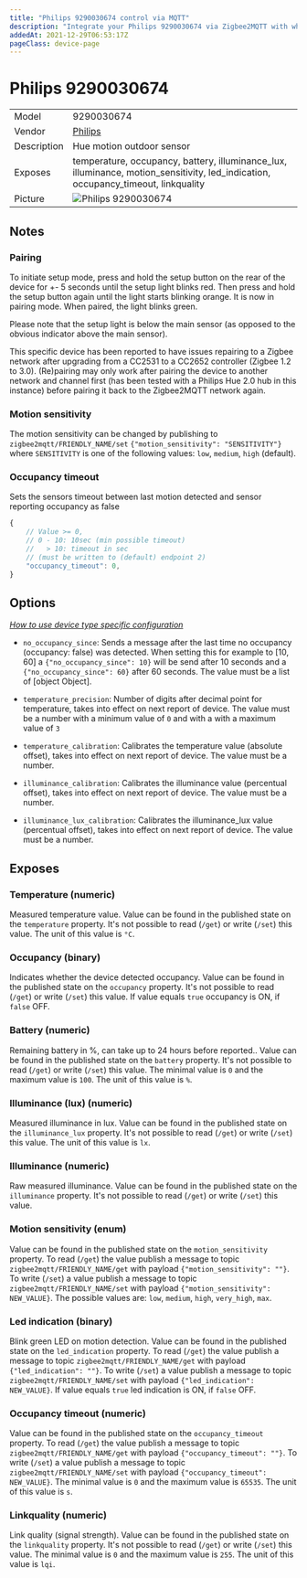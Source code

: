 ```yaml
---
title: "Philips 9290030674 control via MQTT"
description: "Integrate your Philips 9290030674 via Zigbee2MQTT with whatever smart home infrastructure you are using without the vendor's bridge or gateway."
addedAt: 2021-12-29T06:53:17Z
pageClass: device-page
---
```


<!-- !!!! -->
<!-- ATTENTION: This file is auto-generated through docgen! -->
<!-- You can only edit the "Notes"-Section between the two comment lines "Notes BEGIN" and "Notes END". -->
<!-- Do not use h1 or h2 heading within "## Notes"-Section. -->
<!-- !!!! -->

# Philips 9290030674

|     |     |
|-----|-----|
| Model | 9290030674  |
| Vendor  | [Philips](/supported-devices/#v=Philips)  |
| Description | Hue motion outdoor sensor |
| Exposes | temperature, occupancy, battery, illuminance_lux, illuminance, motion_sensitivity, led_indication, occupancy_timeout, linkquality |
| Picture | ![Philips 9290030674](https://www.zigbee2mqtt.io/images/devices/9290030674.jpg) |


<!-- Notes BEGIN: You can edit here. Add "## Notes" headline if not already present. -->
## Notes


### Pairing
To initiate setup mode, press and hold the setup button on the rear of the device for +- 5 seconds until the setup light blinks red. Then press and hold the setup button again until the light starts blinking orange. It is now in pairing mode. When paired, the light blinks green.

Please note that the setup light is below the main sensor
(as opposed to the obvious indicator above the main sensor).

This specific device has been reported to have issues repairing to a Zigbee network after upgrading from a CC2531 to a CC2652 controller (Zigbee 1.2 to 3.0). (Re)pairing may only work after pairing the device to another network and channel first (has been tested with a Philips Hue 2.0 hub in this instance) before pairing it back to the Zigbee2MQTT network again.

### Motion sensitivity
The motion sensitivity can be changed by publishing to `zigbee2mqtt/FRIENDLY_NAME/set`
`{"motion_sensitivity": "SENSITIVITY"}` where `SENSITIVITY` is one of the following
values: `low`,  `medium`,  `high` (default).

### Occupancy timeout
Sets the sensors timeout between last motion detected and sensor reporting occupancy as false
```js
{
    // Value >= 0,
    // 0 - 10: 10sec (min possible timeout)
    //   > 10: timeout in sec
    // (must be written to (default) endpoint 2)
    "occupancy_timeout": 0,
}
```
<!-- Notes END: Do not edit below this line -->



## Options
*[How to use device type specific configuration](../guide/configuration/devices-groups.md#specific-device-options)*

* `no_occupancy_since`: Sends a message after the last time no occupancy (occupancy: false) was detected. When setting this for example to [10, 60] a `{"no_occupancy_since": 10}` will be send after 10 seconds and a `{"no_occupancy_since": 60}` after 60 seconds. The value must be a list of [object Object].

* `temperature_precision`: Number of digits after decimal point for temperature, takes into effect on next report of device. The value must be a number with a minimum value of `0` and with a with a maximum value of `3`

* `temperature_calibration`: Calibrates the temperature value (absolute offset), takes into effect on next report of device. The value must be a number.

* `illuminance_calibration`: Calibrates the illuminance value (percentual offset), takes into effect on next report of device. The value must be a number.

* `illuminance_lux_calibration`: Calibrates the illuminance_lux value (percentual offset), takes into effect on next report of device. The value must be a number.


## Exposes

### Temperature (numeric)
Measured temperature value.
Value can be found in the published state on the `temperature` property.
It's not possible to read (`/get`) or write (`/set`) this value.
The unit of this value is `°C`.

### Occupancy (binary)
Indicates whether the device detected occupancy.
Value can be found in the published state on the `occupancy` property.
It's not possible to read (`/get`) or write (`/set`) this value.
If value equals `true` occupancy is ON, if `false` OFF.

### Battery (numeric)
Remaining battery in %, can take up to 24 hours before reported..
Value can be found in the published state on the `battery` property.
It's not possible to read (`/get`) or write (`/set`) this value.
The minimal value is `0` and the maximum value is `100`.
The unit of this value is `%`.

### Illuminance (lux) (numeric)
Measured illuminance in lux.
Value can be found in the published state on the `illuminance_lux` property.
It's not possible to read (`/get`) or write (`/set`) this value.
The unit of this value is `lx`.

### Illuminance (numeric)
Raw measured illuminance.
Value can be found in the published state on the `illuminance` property.
It's not possible to read (`/get`) or write (`/set`) this value.

### Motion sensitivity (enum)
Value can be found in the published state on the `motion_sensitivity` property.
To read (`/get`) the value publish a message to topic `zigbee2mqtt/FRIENDLY_NAME/get` with payload `{"motion_sensitivity": ""}`.
To write (`/set`) a value publish a message to topic `zigbee2mqtt/FRIENDLY_NAME/set` with payload `{"motion_sensitivity": NEW_VALUE}`.
The possible values are: `low`, `medium`, `high`, `very_high`, `max`.

### Led indication (binary)
Blink green LED on motion detection.
Value can be found in the published state on the `led_indication` property.
To read (`/get`) the value publish a message to topic `zigbee2mqtt/FRIENDLY_NAME/get` with payload `{"led_indication": ""}`.
To write (`/set`) a value publish a message to topic `zigbee2mqtt/FRIENDLY_NAME/set` with payload `{"led_indication": NEW_VALUE}`.
If value equals `true` led indication is ON, if `false` OFF.

### Occupancy timeout (numeric)
Value can be found in the published state on the `occupancy_timeout` property.
To read (`/get`) the value publish a message to topic `zigbee2mqtt/FRIENDLY_NAME/get` with payload `{"occupancy_timeout": ""}`.
To write (`/set`) a value publish a message to topic `zigbee2mqtt/FRIENDLY_NAME/set` with payload `{"occupancy_timeout": NEW_VALUE}`.
The minimal value is `0` and the maximum value is `65535`.
The unit of this value is `s`.

### Linkquality (numeric)
Link quality (signal strength).
Value can be found in the published state on the `linkquality` property.
It's not possible to read (`/get`) or write (`/set`) this value.
The minimal value is `0` and the maximum value is `255`.
The unit of this value is `lqi`.

